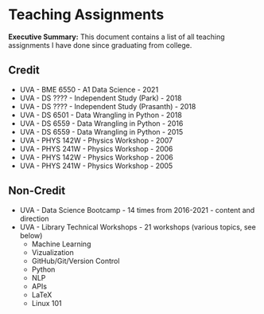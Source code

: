 # Teaching Assignments
**Executive Summary:** This document contains a list of all teaching assignments I have done since graduating from college.

## Credit
* UVA - BME 6550 - A1 Data Science - 2021
* UVA - DS ???? - Independent Study (Park) - 2018
* UVA - DS ???? - Independent Study (Prasanth) - 2018
* UVA - DS 6501 - Data Wrangling in Python - 2018
* UVA - DS 6559 - Data Wrangling in Python - 2016
* UVA - DS 6559 - Data Wrangling in Python - 2015
* UVA - PHYS 142W - Physics Workshop - 2007
* UVA - PHYS 241W - Physics Workshop - 2006
* UVA - PHYS 142W - Physics Workshop - 2006
* UVA - PHYS 241W - Physics Workshop - 2005

## Non-Credit

* UVA - Data Science Bootcamp - 14 times from 2016-2021 - content and direction
* UVA - Library Technical Workshops - 21 workshops (various topics, see below)
  * Machine Learning
  * Vizualization
  * GitHub/Git/Version Control
  * Python
  * NLP
  * APIs
  * LaTeX
  * Linux 101
